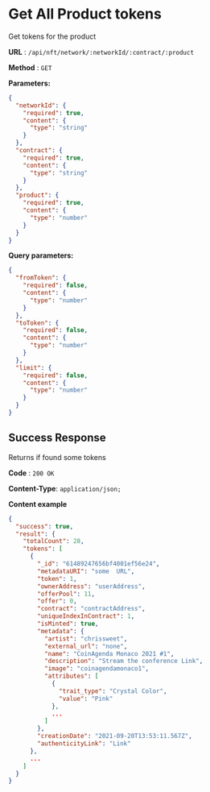 # Get All Product tokens

Get tokens for the product

**URL** : `/api/nft/network/:networkId/:contract/:product`

**Method** : `GET`

**Parameters:**

```json
{
  "networkId": {
    "required": true,
    "content": {
      "type": "string"
    }
  },
  "contract": {
    "required": true,
    "content": {
      "type": "string"
    }
  },
  "product": {
    "required": true,
    "content": {
      "type": "number"
    }
  }
}
```

**Query parameters:**

```json
{
  "fromToken": {
    "required": false,
    "content": {
      "type": "number"
    }
  },
  "toToken": {
    "required": false,
    "content": {
      "type": "number"
    }
  },
  "limit": {
    "required": false,
    "content": {
      "type": "number"
    }
  }
}
```

## Success Response

Returns if found some tokens

**Code** : `200 OK`

**Content-Type**: `application/json;`

**Content example**

```json
{
  "success": true,
  "result": {
    "totalCount": 28,
    "tokens": [
      {
        "_id": "61489247656bf4001ef56e24",
        "metadataURI": "some  URL",
        "token": 1,
        "ownerAddress": "userAddress",
        "offerPool": 11,
        "offer": 0,
        "contract": "contractAddress",
        "uniqueIndexInContract": 1,
        "isMinted": true,
        "metadata": {
          "artist": "chrissweet",
          "external_url": "none",
          "name": "CoinAgenda Monaco 2021 #1",
          "description": "Stream the conference Link",
          "image": "coinagendamonaco1",
          "attributes": [
            {
              "trait_type": "Crystal Color",
              "value": "Pink"
            },
            ...
          ]
        },
        "creationDate": "2021-09-20T13:53:11.567Z",
        "authenticityLink": "Link"
      },
      ...
    ]
  }
}
```
